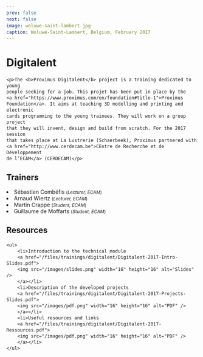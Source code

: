 ```yaml
---
prev: false
next: false
image: woluwe-saint-lambert.jpg
caption: Woluwé-Saint-Lambert, Belgium, February 2017
---
```


# Digitalent

    <p>The <b>Proximus Digitalent</b> project is a training dedicated to young
    people seeking for a job. This projet has been put in place by the 
    <a href="https://www.proximus.com/en/foundation#title-1">Proximus
    Foundation</a>. It aims at teaching 3D modelling and printing and electronic
    cards programming to the young trainees. They will work on a group project
    that they will invent, design and build from scratch. For the 2017 session
    that takes place at La Lustrerie (Schaerbeek), Proximus partnered with
    <a href="http://www.cerdecam.be">CEntre de Recherche et de Développement
    de l’ECAM</a> (CERDECAM)</p>

## Trainers

<li>Sébastien Combéfis <small>(<i>Lecturer, ECAM</i>)</small></li>
<li>Arnaud Wiertz <small>(<i>Lecturer, ECAM</i>)</small></li>
<li>Martin Crappe <small>(<i>Student, ECAM</i>)</small></li>
<li>Guillaume de Moffarts <small>(<i>Student, ECAM</i>)</small></li>

## Resources

    <ul>
        <li>Introduction to the technical module
        <a href="/files/trainings/digitalent/Digitalent-2017-Intro-Slides.pdf">
        <img src="/images/slides.png" width="16" height="16" alt="Slides" />
        </a></li>
        <li>Description of the developed projects
        <a href="/files/trainings/digitalent/Digitalent-2017-Projects-Slides.pdf">
        <img src="/images/pdf.png" width="16" height="16" alt="PDF" />
        </a></li>
        <li>Useful resources and links
        <a href="/files/trainings/digitalent/Digitalent-2017-Ressources.pdf">
        <img src="/images/pdf.png" width="16" height="16" alt="PDF" />
        </a></li>
    </ul>
